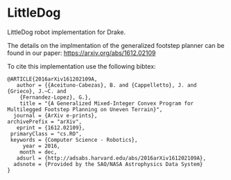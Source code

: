 # LittleDog
LittleDog robot implementation for Drake.

The details on the implmentation of the generalized footstep planner can be found in our paper: https://arxiv.org/abs/1612.02109

To cite this implementation use the following bibtex:
```
@ARTICLE{2016arXiv161202109A,
   author = {{Aceituno-Cabezas}, B. and {Cappelletto}, J. and {Grieco}, J.~C. and 
	{Fernandez-Lopez}, G.},
    title = "{A Generalized Mixed-Integer Convex Program for Multilegged Footstep Planning on Uneven Terrain}",
  journal = {ArXiv e-prints},
archivePrefix = "arXiv",
   eprint = {1612.02109},
 primaryClass = "cs.RO",
 keywords = {Computer Science - Robotics},
     year = 2016,
    month = dec,
   adsurl = {http://adsabs.harvard.edu/abs/2016arXiv161202109A},
  adsnote = {Provided by the SAO/NASA Astrophysics Data System}
}
```
